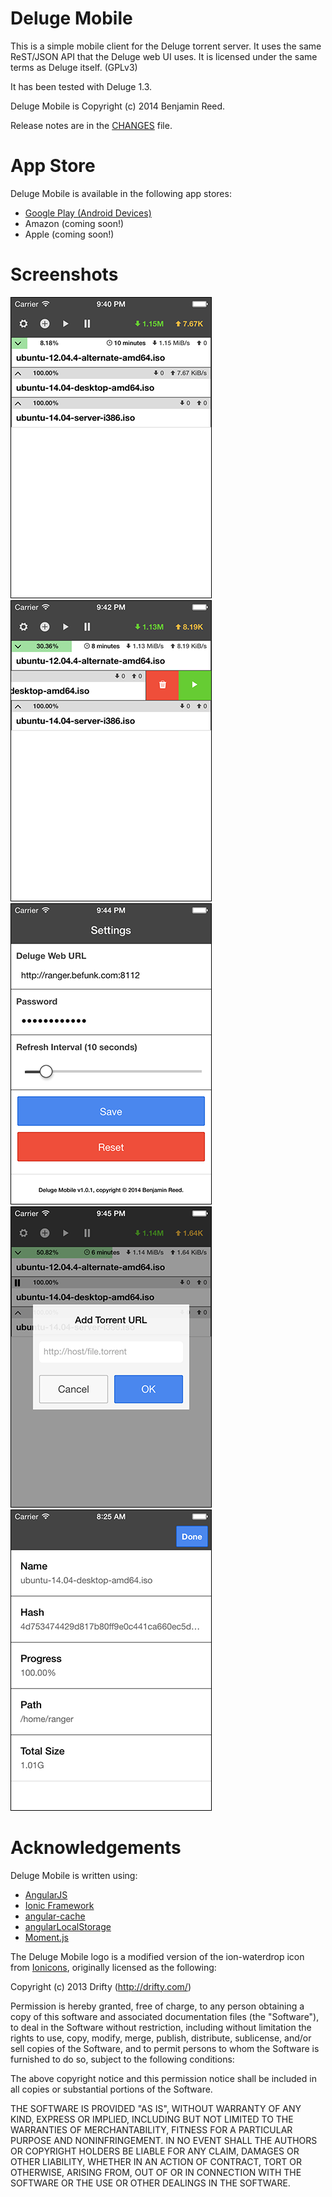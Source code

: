 Deluge Mobile
=============

This is a simple mobile client for the Deluge torrent server.  It uses the same
ReST/JSON API that the Deluge web UI uses.  It is licensed under the same terms
as Deluge itself. (GPLv3)

It has been tested with Deluge 1.3.

Deluge Mobile is Copyright (c) 2014 Benjamin Reed.

Release notes are in the [CHANGES](CHANGES.md) file.

App Store
=========

Deluge Mobile is available in the following app stores:

* [Google Play (Android Devices)](https://play.google.com/store/apps/details?id=com.raccoonfink.deluge_mobile)
* Amazon (coming soon!)
* Apple (coming soon!)

Screenshots
===========

![Main Tab View](images/screenshot-main.png) ![Delete, Pause/Resume](images/screenshot-options.png) ![Settings Tab View](images/screenshot-settings.png) ![Add Torrent](images/screenshot-add.png) ![Torrent Details](images/screenshot-details.png)

Acknowledgements
================

Deluge Mobile is written using:

* [AngularJS](https://angularjs.org/)
* [Ionic Framework](http://ionicframework.com/)
* [angular-cache](https://github.com/jmdobry/angular-cache)
* [angularLocalStorage](https://github.com/agrublev/angularLocalStorage)
* [Moment.js](http://momentjs.com/)

The Deluge Mobile logo is a modified version of the ion-waterdrop icon from [Ionicons](http://ionicons.com/), originally licensed as the following:

Copyright (c) 2013 Drifty (http://drifty.com/)

Permission is hereby granted, free of charge, to any person obtaining a copy
of this software and associated documentation files (the "Software"), to deal
in the Software without restriction, including without limitation the rights
to use, copy, modify, merge, publish, distribute, sublicense, and/or sell
copies of the Software, and to permit persons to whom the Software is
furnished to do so, subject to the following conditions:

The above copyright notice and this permission notice shall be included in
all copies or substantial portions of the Software.

THE SOFTWARE IS PROVIDED "AS IS", WITHOUT WARRANTY OF ANY KIND, EXPRESS OR
IMPLIED, INCLUDING BUT NOT LIMITED TO THE WARRANTIES OF MERCHANTABILITY,
FITNESS FOR A PARTICULAR PURPOSE AND NONINFRINGEMENT. IN NO EVENT SHALL THE
AUTHORS OR COPYRIGHT HOLDERS BE LIABLE FOR ANY CLAIM, DAMAGES OR OTHER
LIABILITY, WHETHER IN AN ACTION OF CONTRACT, TORT OR OTHERWISE, ARISING FROM,
OUT OF OR IN CONNECTION WITH THE SOFTWARE OR THE USE OR OTHER DEALINGS IN
THE SOFTWARE.
